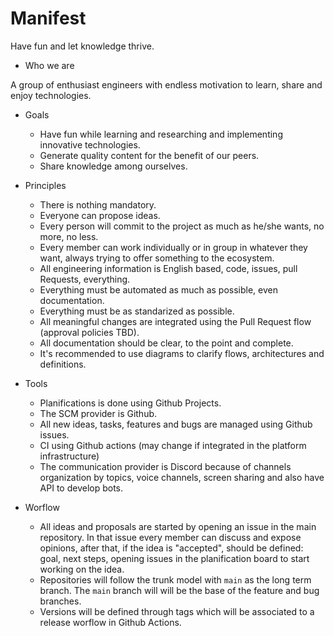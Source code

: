 # Manifest

Have fun and let knowledge thrive.

- Who we are

A group of enthusiast engineers with endless motivation to learn, share and enjoy technologies.

- Goals
  - Have fun while learning and researching and implementing innovative technologies.
  - Generate quality content for the benefit of our peers.
  - Share knowledge among ourselves.

- Principles
  - There is nothing mandatory.
  - Everyone can propose ideas.
  - Every person will commit to the project as much as he/she wants, no more, no less.
  - Every member can work individually or in group in whatever they want, always trying to offer something to the ecosystem.
  - All engineering information is English based, code, issues, pull Requests, everything.
  - Everything must be automated as much as possible, even documentation.
  - Everything must be as standarized as possible.
  - All meaningful changes are integrated using the Pull Request flow (approval policies TBD).
  - All documentation should be clear, to the point and complete.
  - It's recommended to use diagrams to clarify flows, architectures and definitions.

- Tools
  - Planifications is done using Github Projects.
  - The SCM provider is Github.
  - All new ideas, tasks, features and bugs are managed using Github issues.
  - CI using Github actions (may change if integrated in the platform infrastructure)
  - The communication provider is Discord because of channels organization by topics, voice channels, screen sharing and also have API to develop bots.

- Worflow
  - All ideas and proposals are started by opening an issue in the main repository. In that issue every member can discuss and expose opinions, after that, if the idea is "accepted", should be defined: goal, next steps, opening issues in the planification board to start working on the idea.
  - Repositories will follow the trunk model with `main` as the long term branch. The `main` branch will will be the base of the feature and bug branches.
  - Versions will be defined through tags which will be associated to a release worflow in Github Actions.
